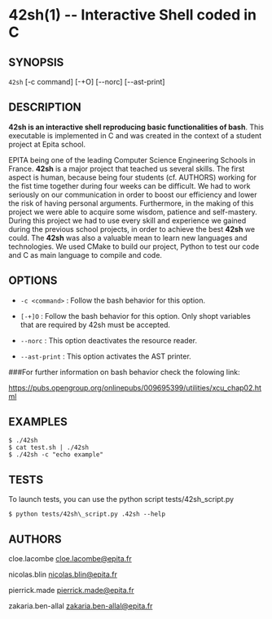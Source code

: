 42sh(1) -- Interactive Shell coded in C
=======================================

## SYNOPSIS

`42sh` [-c command] [-+O] [--norc] [--ast-print]

## DESCRIPTION

**42sh is an interactive shell reproducing basic functionalities of bash**.
This executable is implemented in C and was created in the context of a
student project at Epita school.

EPITA being one of the leading Computer Science Engineering Schools in
France. **42sh** is a major project that teached us several skills.
The first aspect is human, because being four students (cf. AUTHORS)
working for the fist time together during four weeks can be difficult.
We had to work seriously on our communication in order to boost our efficiency
and lower the risk of having personal arguments. Furthermore, in the making of
this project we were able to acquire some wisdom, patience and self-mastery.
During this project we had to use every skill and experience we gained during
the previous school projects, in order to achieve the best **42sh** we could.
The **42sh** was also a valuable mean to learn new languages and technologies.
We used CMake to build our project, Python to test our code and C as main
language to compile and code.

## OPTIONS

* `-c <command>` :
    Follow the bash behavior for this option.

* `[-+]O` :
    Follow the bash behavior for this option.
    Only shopt variables that are required by 42sh must be accepted.

* `--norc` :
    This option deactivates the resource reader.

* `--ast-print` :
    This option activates the AST printer.

###For further information on bash behavior check the folowing link:

<https://pubs.opengroup.org/onlinepubs/009695399/utilities/xcu_chap02.html>

## EXAMPLES

    $ ./42sh
    $ cat test.sh | ./42sh
    $ ./42sh -c "echo example"

## TESTS

To launch tests, you can use the python script tests/42sh\_script.py

    $ python tests/42sh\_script.py .42sh --help

## AUTHORS

cloe.lacombe <cloe.lacombe@epita.fr>

nicolas.blin <nicolas.blin@epita.fr>

pierrick.made <pierrick.made@epita.fr>

zakaria.ben-allal <zakaria.ben-allal@epita.fr>
